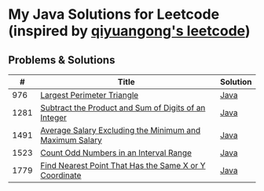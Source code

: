 # My Java Solutions for Leetcode (inspired by [qiyuangong's leetcode](https://github.com/qiyuangong/leetcode))

## Problems & Solutions

| # | Title | Solution | 
|---| ----- | -------- | 
| 976 | [Largest Perimeter Triangle](https://leetcode.com/problems/largest-perimeter-triangle/) | [Java](https://github.com/eraysolenkol/leetcode/blob/main/java/976_Largest_Perimeter_Triangle.java) | 
| 1281 | [Subtract the Product and Sum of Digits of an Integer](https://leetcode.com/problems/subtract-the-product-and-sum-of-digits-of-an-integer/) | [Java](https://github.com/eraysolenkol/leetcode/blob/main/java/1281_Subtract_Product_and_Sum.java) |
| 1491 | [Average Salary Excluding the Minimum and Maximum Salary](https://leetcode.com/problems/average-salary-excluding-the-minimum-and-maximum-salary/) | [Java](https://github.com/eraysolenkol/leetcode/blob/main/java/1491_Average_Salary.java) |
| 1523 | [Count Odd Numbers in an Interval Range](https://leetcode.com/problems/count-odd-numbers-in-an-interval-range/) | [Java](https://github.com/eraysolenkol/leetcode/blob/main/java/1523._Count_Odd_Numbers.java) |
| 1779 | [Find Nearest Point That Has the Same X or Y Coordinate](https://leetcode.com/problems/find-nearest-point-that-has-the-same-x-or-y-coordinate/) | [Java](https://github.com/eraysolenkol/leetcode/blob/main/java/1779_Find_Nearest_Point.java) |
